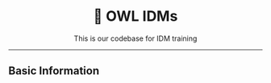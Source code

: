 <div align="center">

# 🦉 OWL IDMs

<p align="center">
  This is our codebase for IDM training
</p>

---

</div>

## Basic Information
